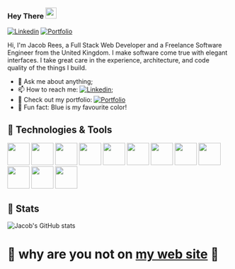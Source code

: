 ### Hey There <img src="https://media.giphy.com/media/hvRJCLFzcasrR4ia7z/giphy.gif" width="25px">
[![Linkedin](https://img.shields.io/badge/-LinkedIn-blue?style=flat&logo=Linkedin&logoColor=white)](https://www.linkedin.com/in/jacob-rees/)
[![Portfolio](https://img.shields.io/badge/Jacob--Rees-Portfolio-brightgreen)](https://willowy-sunshine-c2cfb9.netlify.app/)
</br>

Hi, I'm Jacob Rees, a Full Stack Web Developer and a Freelance Software Engineer from the United Kingdom. I make software come true with elegant interfaces. I take great care in the experience, architecture, and code quality of the things I build.
  
- 💬 Ask me about anything;
- 📫 How to reach me: [![Linkedin](https://img.shields.io/badge/-LinkedIn-blue?style=flat&logo=Linkedin&logoColor=white)](https://www.linkedin.com/in/jacob-rees/);
- 🔭 Check out my portfolio: [![Portfolio](https://img.shields.io/badge/Jacob--Rees-Portfolio-brightgreen)](https://willowy-sunshine-c2cfb9.netlify.app/)
- :blue_car: Fun fact: Blue is my favourite color!


## 🔧 Technologies & Tools
  <code><img height= 50px src="https://www.vectorlogo.zone/logos/ruby-lang/ruby-lang-horizontal.svg"></code>
  <code><img height= 50px src="https://www.vectorlogo.zone/logos/python/python-ar21.svg"></code>
  <code><img height= 50px src="https://www.vectorlogo.zone/logos/javascript/javascript-ar21.svg"></code>
  <code><img height= 50px src="https://www.vectorlogo.zone/logos/w3_html5/w3_html5-ar21.svg"></code>
  <code><img height= 50px src="https://www.vectorlogo.zone/logos/git-scm/git-scm-ar21.svg"></code>
  <code><img height= 50px src="https://www.vectorlogo.zone/logos/linux/linux-ar21.svg"></code>
  <code><img height= 50px src="https://www.vectorlogo.zone/logos/js_webpack/js_webpack-ar21.svg"></code>
  <code><img height= 50px src="https://www.vectorlogo.zone/logos/reactjs/reactjs-ar21.svg"></code>
  <code><img height= 50px src="https://www.vectorlogo.zone/logos/visualstudio_code/visualstudio_code-ar21.svg"></code>
  <code><img height= 50px src="https://upload.wikimedia.org/wikipedia/commons/6/62/Ruby_On_Rails_Logo.svg"></code>
  <code><img height= 50px src="https://www.vectorlogo.zone/logos/sass-lang/sass-lang-ar21.svg"></code>
  <code><img height= 50px src="https://www.vectorlogo.zone/logos/gnu_bash/gnu_bash-ar21.svg"></code>
  
## :bell: Stats
![Jacob's GitHub stats](https://github-readme-stats.vercel.app/api?username=jacobrees&show_icons=true)


# 🚧 why are you not on [my web site](https://willowy-sunshine-c2cfb9.netlify.app/) 🚧
